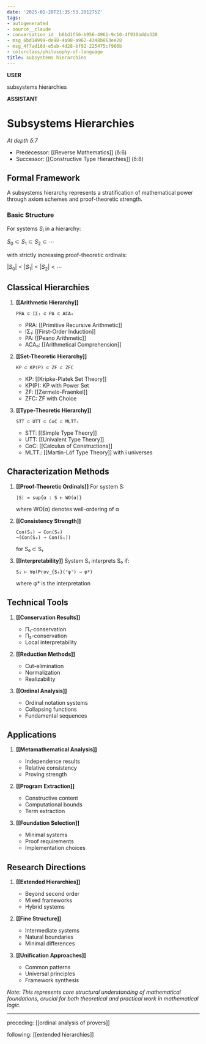 ```yaml
---
date: '2025-01-28T21:35:53.201275Z'
tags:
- autogenerated
- source__claude
- conversation_id__b01d1f56-b956-4961-9c10-4f930adda320
- msg_6bd14999-de98-4a98-a962-4348b863ee28
- msg_4f7ad16d-e5eb-4d28-bf92-225475cf966b
- colorclass/philosophy-of-language
title: subsystems hierarchies
---
```


**USER**

subsystems hierarchies


**ASSISTANT**

# Subsystems Hierarchies

*At depth δ:7*
- Predecessor: [[Reverse Mathematics]] (δ:6)
- Successor: [[Constructive Type Hierarchies]] (δ:8)

## Formal Framework

A subsystems hierarchy represents a stratification of mathematical power through axiom schemes and proof-theoretic strength.

### Basic Structure
For systems $S_i$ in a hierarchy:

$S_0 \subset S_1 \subset S_2 \subset \cdots$

with strictly increasing proof-theoretic ordinals:

$|S_0| < |S_1| < |S_2| < \cdots$

## Classical Hierarchies

1. **[[Arithmetic Hierarchy]]**
   ```
   PRA ⊂ IΣ₁ ⊂ PA ⊂ ACA₀
   ```
   - PRA: [[Primitive Recursive Arithmetic]]
   - IΣ₁: [[First-Order Induction]]
   - PA: [[Peano Arithmetic]]
   - ACA₀: [[Arithmetical Comprehension]]

2. **[[Set-Theoretic Hierarchy]]**
   ```
   KP ⊂ KP(P) ⊂ ZF ⊂ ZFC
   ```
   - KP: [[Kripke-Platek Set Theory]]
   - KP(P): KP with Power Set
   - ZF: [[Zermelo-Fraenkel]]
   - ZFC: ZF with Choice

3. **[[Type-Theoretic Hierarchy]]**
   ```
   STT ⊂ UTT ⊂ CoC ⊂ MLTTᵢ
   ```
   - STT: [[Simple Type Theory]]
   - UTT: [[Univalent Type Theory]]
   - CoC: [[Calculus of Constructions]]
   - MLTTᵢ: [[Martin-Löf Type Theory]] with i universes

## Characterization Methods

1. **[[Proof-Theoretic Ordinals]]**
   For system S:
   ```
   |S| = sup{α : S ⊢ WO(α)}
   ```
   where WO(α) denotes well-ordering of α

2. **[[Consistency Strength]]**
   ```
   Con(S₁) → Con(S₀)
   ¬(Con(S₀) → Con(S₁))
   ```
   for S₀ ⊂ S₁

3. **[[Interpretability]]**
   System S₁ interprets S₀ if:
   ```
   S₁ ⊢ ∀φ(Prov_{S₀}(⌜φ⌝) → φ*)
   ```
   where φ* is the interpretation

## Technical Tools

1. **[[Conservation Results]]**
   - Π₁-conservation
   - Π₂-conservation
   - Local interpretability

2. **[[Reduction Methods]]**
   - Cut-elimination
   - Normalization
   - Realizability

3. **[[Ordinal Analysis]]**
   - Ordinal notation systems
   - Collapsing functions
   - Fundamental sequences

## Applications

1. **[[Metamathematical Analysis]]**
   - Independence results
   - Relative consistency
   - Proving strength

2. **[[Program Extraction]]**
   - Constructive content
   - Computational bounds
   - Term extraction

3. **[[Foundation Selection]]**
   - Minimal systems
   - Proof requirements
   - Implementation choices

## Research Directions

1. **[[Extended Hierarchies]]**
   - Beyond second order
   - Mixed frameworks
   - Hybrid systems

2. **[[Fine Structure]]**
   - Intermediate systems
   - Natural boundaries
   - Minimal differences

3. **[[Unification Approaches]]**
   - Common patterns
   - Universal principles
   - Framework synthesis

*Note: This represents core structural understanding of mathematical foundations, crucial for both theoretical and practical work in mathematical logic.*


---

preceding: [[ordinal analysis of provers]]  


following: [[extended hierarchies]]